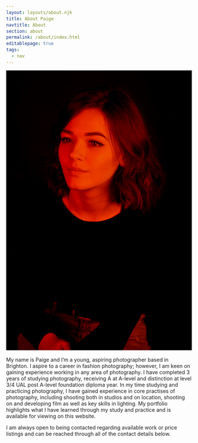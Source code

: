 ```yaml
---
layout: layouts/about.njk
title: About Paige
navtitle: About
section: about
permalink: /about/index.html
editablepage: true
tags:
  - nav
---
```

![Paige Taylor](/static/img/about-me-photo.jpg)

My name is Paige and I’m a young, aspiring photographer based in Brighton. I aspire to a career in fashion photography; however, I am keen on gaining experience working in any area of photography. I have completed 3 years of studying photography, receiving A at A-level and distinction at level 3/4 UAL post A-level foundation diploma year. In my time studying and practicing photography, I have gained experience in core practises of photography, including shooting both in studios and on location, shooting on and developing film as well as key skills in lighting. My portfolio highlights what I have learned through my study and practice and is available for viewing on this website. 

I am always open to being contacted regarding available work or price listings and can be reached through all of the contact details below.
